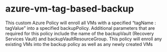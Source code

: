 # azure-vm-tag-based-backup
This custom Azure Policy will enroll all VMs with a specified “tagName : tagValue” into a specified backupPolicy. Additional parameters that are required for this policy include the name of the backupVault (Recovery Services Vault) and backupVaultResourceGroup. This policy will enroll any existing VMs into the backup policy as well as any newly created VMs
